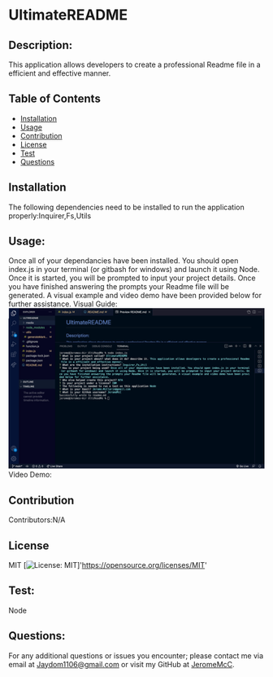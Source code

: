 # UltimateREADME
  
## Description: 
This application allows developers to create a professional Readme file in a efficient and effective manner.
## Table of Contents

* [Installation](#installation)
* [Usage](#usage)
* [Contribution](#contribution)
* [License](#license)
* [Test](#test)
* [Questions](#questions)

## Installation 
The following dependencies need to be installed to run the application properly:Inquirer,Fs,Utils

## Usage: 
Once all of your dependancies have been installed. You should open index.js in your terminal (or gitbash for windows) and launch it using Node. Once it is started, you will be prompted to input your project details. Once you have finished answering the prompts your Readme file will be generated. A visual example and video demo have been provided below for further assistance. Visual Guide: ![Visual Guide.](./assets/visual.png) Video Demo:

## Contribution
Contributors:N/A


## License
  MIT
  [![License: MIT](https://img.shields.io/badge/License-MIT-yellow.svg)]'https://opensource.org/licenses/MIT'

## Test:
Node

## Questions: 
For any additional questions or issues you encounter; please contact me via email at Jaydom1106@gmail.com or visit my GitHub at [JeromeMcC](https://github.com/JeromeMcC/).
